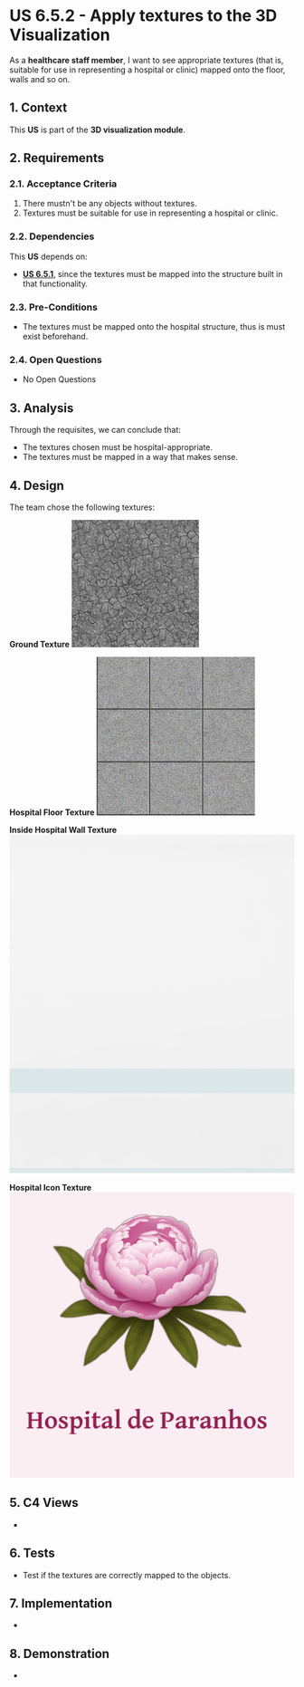 # US 6.5.2 - Apply textures to the 3D Visualization

As a **healthcare staff member**, I want to see appropriate textures (that is, suitable for use in representing a hospital or clinic) mapped onto the floor, walls and so on.

## 1. Context

This **US** is part of the **3D visualization module**.

## 2. Requirements

### 2.1. Acceptance Criteria

1. There mustn't be any objects without textures.
2. Textures must be suitable for use in representing a hospital or clinic.

### 2.2. Dependencies

This **US** depends on:
* [**US 6.5.1**](../6-5-1/readme.md), since the textures must be mapped into the structure built in that functionality.

### 2.3. Pre-Conditions

* The textures must be mapped onto the hospital structure, thus is must exist beforehand.

### 2.4. Open Questions

* No Open Questions

## 3. Analysis

Through the requisites, we can conclude that:
* The textures chosen must be hospital-appropriate.
* The textures must be mapped in a way that makes sense.

## 4. Design

The team chose the following textures:

**Ground Texture**
![](../../../../HospitalApp/public/ground.jfif)

**Hospital Floor Texture**
![](../../../../HospitalApp/public/floor.png)

**Inside Hospital Wall Texture**
![](../../../../HospitalApp/public/wall.jpg)

**Hospital Icon Texture**
![](../../../../HospitalApp/public/icon.png)

## 5. C4 Views

-

## 6. Tests

* Test if the textures are correctly mapped to the objects.

## 7. Implementation

-

## 8. Demonstration

-